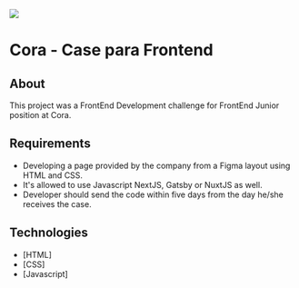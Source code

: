[![](https://img.shields.io/badge/Preview-Live-%23fe3e6d)](https://cora-test-helenaamartins.vercel.app)

# Cora - Case para Frontend

## About
This project was a FrontEnd Development challenge for FrontEnd Junior position at Cora.

## Requirements
- Developing a page provided by the company from a Figma layout using HTML and CSS.
- It's allowed to use Javascript NextJS, Gatsby or NuxtJS as well.
- Developer should send the code within five days from the day he/she receives the case.

## Technologies
- [HTML]
- [CSS]
- [Javascript]
